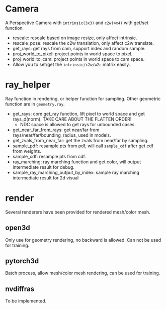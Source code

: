 # Camera
A Perspective Camera with `intrinsic(3x3)` and `c2w(4x4)` with get/set function.
- rescale: rescale based on image resize, only affect intrinsic.
- rescale_pose: rescale the c2w translation, only affect c2w translate.
- get_rays: get rays from cam, support index and random sample.
- proj_world_to_pixel: project points in world space to pixel.
- proj_world_to_cam: project points in world space to cam space.
- Allow you to set/get the `intrinsic/c2w/w2c` matrix easily.

# ray_helper
Ray function in rendering, or helper function for sampling. Other geometric function are in `geometry.ray`.
- get_rays: core get_ray function, lift pixel to world space and get rays_d(norm). TAKE CARE ABOUT THE FLATTEN ORDER!
  - NDC space is allowed to get rays for unbounded cases.
- get_near_far_from_rays: get near/far from rays/near/far/bounding_radius, used in models.
- get_zvals_from_near_far: get the zvals from near/far by sampling.
- sample_pdf: resample pts from pdf, will call `sample_cdf` after get cdf from weights.
- sample_cdf: resample pts from cdf.
- ray_marching: ray marching function and get color, will output intermediate result for debug.
- sample_ray_marching_output_by_index: sample ray marching intermediate result for 2d visual

# render
Several renderers have been provided for rendered mesh/color mesh.
## open3d
Only use for geometry rendering, no backward is allowed. Can not be used for training.
## pytorch3d
Batch process, allow mesh/color mesh rendering, can be used for training.
## nvdiffras
To be implemented.
